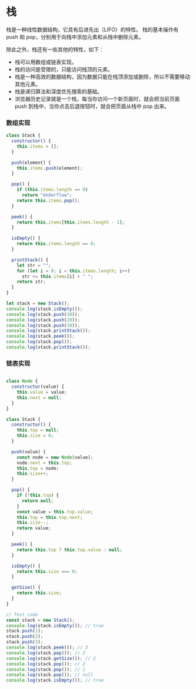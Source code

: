 # 栈

栈是一种线性数据结构，它具有后进先出（LIFO）的特性。
栈的基本操作有 push 和 pop，分别用于向栈中添加元素和从栈中删除元素。

除此之外，栈还有一些其他的特性，如下：

- 栈可以用数组或链表实现。
- 栈的访问是受限的，只能访问栈顶的元素。
- 栈是一种高效的数据结构，因为数据只能在栈顶添加或删除，所以不需要移动其他元素。
- 栈是递归算法和深度优先搜索的基础。
- 浏览器历史记录就是一个栈，每当你访问一个新页面时，就会把当前页面 push 到栈中，当你点击后退按钮时，就会把页面从栈中 pop 出来。

### 数组实现

```js
class Stack {
  constructor() {
    this.items = [];
  }

  push(element) {
    this.items.push(element);
  }

  pop() {
    if (this.items.length == 0)
      return "Underflow";
    return this.items.pop();
  }

  peek() {
    return this.items[this.items.length - 1];
  }

  isEmpty() {
    return this.items.length == 0;
  }

  printStack() {
    let str = "";
    for (let i = 0; i < this.items.length; i++)
      str += this.items[i] + " ";
    return str;
  }
}

let stack = new Stack();
console.log(stack.isEmpty());
console.log(stack.push(10));
console.log(stack.push(20));
console.log(stack.push(30));
console.log(stack.printStack());
console.log(stack.peek());
console.log(stack.pop());
console.log(stack.printStack());

```

### 链表实现

```js

class Node {
  constructor(value) {
    this.value = value;
    this.next = null;
  }
}

class Stack {
  constructor() {
    this.top = null;
    this.size = 0;
  }

  push(value) {
    const node = new Node(value);
    node.next = this.top;
    this.top = node;
    this.size++;
  }

  pop() {
    if (!this.top) {
      return null;
    }
    const value = this.top.value;
    this.top = this.top.next;
    this.size--;
    return value;
  }

  peek() {
    return this.top ? this.top.value : null;
  }

  isEmpty() {
    return this.size === 0;
  }

  getSize() {
    return this.size;
  }
}

// Test code
const stack = new Stack();
console.log(stack.isEmpty()); // true
stack.push(1);
stack.push(2);
stack.push(3);
console.log(stack.peek()); // 3
console.log(stack.pop()); // 3
console.log(stack.getSize()); // 2
console.log(stack.pop()); // 2
console.log(stack.pop()); // 1
console.log(stack.pop()); // null
console.log(stack.isEmpty()); // true

```
